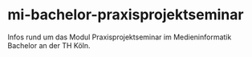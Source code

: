 
# mi-bachelor-praxisprojektseminar
Infos rund um das Modul Praxisprojektseminar im Medieninformatik Bachelor an der TH Köln.
